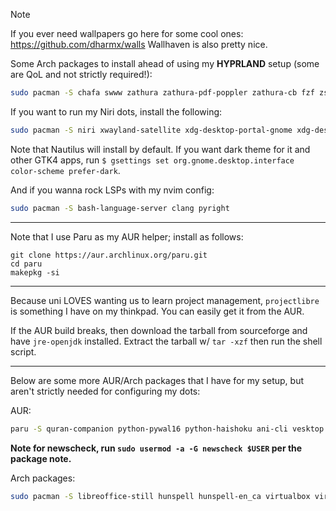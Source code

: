 > [!NOTE]
> If you ever need wallpapers go here for some cool ones: https://github.com/dharmx/walls
> Wallhaven is also pretty nice.

Some Arch packages to install ahead of using my **HYPRLAND** setup (some are QoL and not strictly required!):

```bash
sudo pacman -S chafa swww zathura zathura-pdf-poppler zathura-cb fzf zsh python-setuptools zoxide nvtop htop bat waybar fuzzel foot hyprland sunsetr hyprlock hypridle xdg-desktop-portal-hyprland neovim xorg-xwayland wireplumber pipwire-pulse noto-fonts noto-fonts-cjk noto-fonts-emoji ttf-jetbrains-mono-nerd mandb man-pages mako unzip 7zip git neovim yazi
```

If you want to run my Niri dots, install the following:

```bash
sudo pacman -S niri xwayland-satellite xdg-desktop-portal-gnome xdg-desktop-portal
```

Note that Nautilus will install by default. If you want dark theme for it and other GTK4 apps, run `$ gsettings set org.gnome.desktop.interface color-scheme prefer-dark`.

And if you wanna rock LSPs with my nvim config:

```bash
sudo pacman -S bash-language-server clang pyright
```

---

Note that I use Paru as my AUR helper; install as follows:

```
git clone https://aur.archlinux.org/paru.git
cd paru
makepkg -si
```

---

Because uni LOVES wanting us to learn project management, `projectlibre` is something I have on my thinkpad. You can easily get it from the AUR.

If the AUR build breaks, then download the tarball from sourceforge and have `jre-openjdk` installed. Extract the tarball w/ `tar -xzf` then run the shell script.

---

Below are some more AUR/Arch packages that I have for my setup, but aren't strictly needed for configuring my dots:

AUR:
```bash
paru -S quran-companion python-pywal16 python-haishoku ani-cli vesktop newscheck binaryninja-free
```

**Note for newscheck, run `sudo usermod -a -G newscheck $USER` per the package note.**

Arch packages:
```bash
sudo pacman -S libreoffice-still hunspell hunspell-en_ca virtualbox virtualbox-host-dkms nvidia-dkms nvidia-utils mpv feh
```
